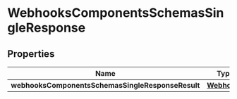 # WebhooksComponentsSchemasSingleResponse

## Properties
Name | Type | Description | Notes
------------ | ------------- | ------------- | -------------
**webhooksComponentsSchemasSingleResponseResult** | [**Webhooks**](Webhooks.md) |  |  [optional]
